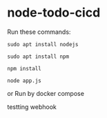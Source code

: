 # node-todo-cicd

Run these commands:


`sudo apt install nodejs`


`sudo apt install npm`


`npm install`

`node app.js`

or Run by docker compose

testting webhook

